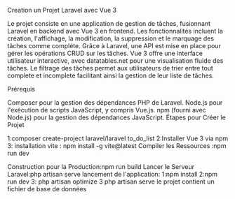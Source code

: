 Creation un Projet Laravel avec Vue 3

Le projet consiste en une application de gestion de tâches, fusionnant Laravel en backend avec Vue 3 en frontend. 
Les fonctionnalités incluent la création, l'affichage, la modification, la suppression et le marquage des tâches comme compléte. 
Grâce à Laravel, une API est mise en place pour gérer les opérations CRUD sur les tâches. 
Vue 3 offre une interface utilisateur interactive, avec datatables.net pour une visualisation fluide des tâches.
 Le filtrage des tâches permet aux utilisateurs de trier entre tout complete et incomplete facilitant ainsi la gestion de leur liste de tâches.

Prérequis


Composer pour la gestion des dépendances PHP de Laravel.
Node.js pour l'exécution de scripts JavaScript, y compris Vue.js.
npm (fourni avec Node.js) pour la gestion des dépendances JavaScript.
Étapes pour Créer le Projet

1:composer create-project laravel/laravel to_do_list
2:Installer Vue 3 via npm
3: installation vite : npm install -g vite@latest
Compiler les Ressources :npm run dev

Construction pour la Production:npm run build
Lancer le Serveur Laravel:php artisan serve
lancement de l'application: 
1:npm install 
2:npm run dev
3: php artisan optimize
3 php artisan serve
le projet contient un fichier de base de données
